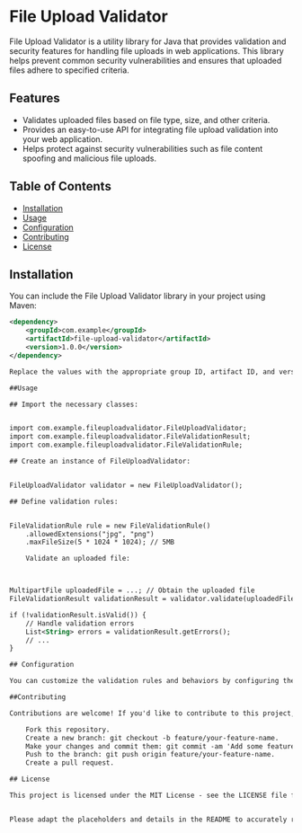 # File Upload Validator

File Upload Validator is a utility library for Java that provides validation and security features for handling file uploads in web applications. This library helps prevent common security vulnerabilities and ensures that uploaded files adhere to specified criteria.

## Features

- Validates uploaded files based on file type, size, and other criteria.
- Provides an easy-to-use API for integrating file upload validation into your web application.
- Helps protect against security vulnerabilities such as file content spoofing and malicious file uploads.

## Table of Contents

- [Installation](#installation)
- [Usage](#usage)
- [Configuration](#configuration)
- [Contributing](#contributing)
- [License](#license)

## Installation

You can include the File Upload Validator library in your project using Maven:

```xml
<dependency>
    <groupId>com.example</groupId>
    <artifactId>file-upload-validator</artifactId>
    <version>1.0.0</version>
</dependency>

Replace the values with the appropriate group ID, artifact ID, and version for your project.

##Usage

## Import the necessary classes:


import com.example.fileuploadvalidator.FileUploadValidator;
import com.example.fileuploadvalidator.FileValidationResult;
import com.example.fileuploadvalidator.FileValidationRule;

## Create an instance of FileUploadValidator:


FileUploadValidator validator = new FileUploadValidator();

## Define validation rules:


FileValidationRule rule = new FileValidationRule()
    .allowedExtensions("jpg", "png")
    .maxFileSize(5 * 1024 * 1024); // 5MB

    Validate an uploaded file:



MultipartFile uploadedFile = ...; // Obtain the uploaded file
FileValidationResult validationResult = validator.validate(uploadedFile, rule);

if (!validationResult.isValid()) {
    // Handle validation errors
    List<String> errors = validationResult.getErrors();
    // ...
}

## Configuration

You can customize the validation rules and behaviors by configuring the FileValidationRule class. Refer to the JavaDoc and source code for more information on available options.

##Contributing

Contributions are welcome! If you'd like to contribute to this project, follow these steps:

    Fork this repository.
    Create a new branch: git checkout -b feature/your-feature-name.
    Make your changes and commit them: git commit -am 'Add some feature'.
    Push to the branch: git push origin feature/your-feature-name.
    Create a pull request.

## License

This project is licensed under the MIT License - see the LICENSE file for details.


Please adapt the placeholders and details in the README to accurately reflect the specifics of the "file-upload-validator" repository. This README provides an introduction to the library, installation instructions, usage examples, configuration details, contributing guidelines, and licensing information.
